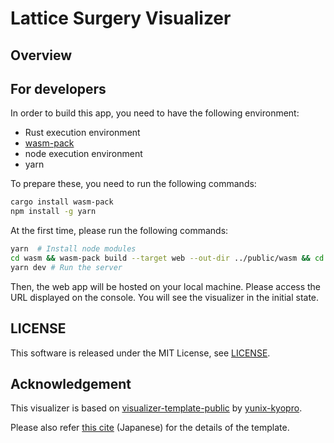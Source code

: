# Lattice Surgery Visualizer

## Overview

## For developers

In order to build this app, you need to have the following environment:

- Rust execution environment
- [wasm-pack](https://developer.mozilla.org/ja/docs/WebAssembly/Rust_to_Wasm)
- node execution environment
- yarn

To prepare these, you need to run the following commands:

```bash
cargo install wasm-pack
npm install -g yarn
```

At the first time, please run the following commands:

```bash
yarn  # Install node modules
cd wasm && wasm-pack build --target web --out-dir ../public/wasm && cd .. # Rust to wasm
yarn dev # Run the server
```

Then, the web app will be hosted on your local machine. Please access the URL displayed on the console. You will see the visualizer in the initial state.

## LICENSE

This software is released under the MIT License, see [LICENSE](./LICENSE).

## Acknowledgement

This visualizer is based on [visualizer-template-public](https://github.com/yunix-kyopro/visualizer-template-public) by [yunix-kyopro](https://github.com/yunix-kyopro).

Please also refer [this cite](https://yunix-kyopro.hatenablog.com/entry/2023/12/17/150534) (Japanese) for the details of the template.

